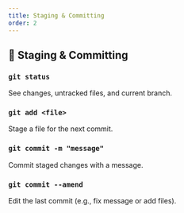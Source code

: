 ```yaml
---
title: Staging & Committing
order: 2
---
```


## 🔹 Staging & Committing

### `git status`  
See changes, untracked files, and current branch.

### `git add <file>`  
Stage a file for the next commit.

### `git commit -m "message"`  
Commit staged changes with a message.

### `git commit --amend`  
Edit the last commit (e.g., fix message or add files).
